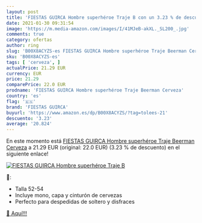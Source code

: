 ```yaml
---
layout: post
title: 'FIESTAS GUIRCA Hombre superhéroe Traje B con un 3.23 % de descuento'
date: 2021-01-30 09:31:54
image: 'https://m.media-amazon.com/images/I/41MJeB-akXL._SL200_.jpg'
comments: true
category: ofertas
author: ring
slug: 'B00X8ACYZS-es FIESTAS GUIRCA Hombre superhéroe Traje Beerman Cerveza'
sku: 'B00X8ACYZS-es'
tags: [ 'cerveza', ]
actualPrice: 21.29 EUR
currency: EUR
price: 21.29
comparePrice: 22.0 EUR
prodname: 'FIESTAS GUIRCA Hombre superhéroe Traje Beerman Cerveza'
country: 'es'
flag: '🇪🇸'
brand: 'FIESTAS GUIRCA'
buyurl: 'https://www.amazon.es/dp/B00X8ACYZS/?tag=tolees-21'
descuento: '3.23'
average: '20.824'
---
```


En este momento está [FIESTAS GUIRCA Hombre superhéroe Traje Beerman Cerveza](https://www.amazon.es/dp/B00X8ACYZS/?tag=tolees-21) a 21.29 EUR (original: 22.0 EUR) (3.23 %  de descuento) en el siguiente enlace!

[![FIESTAS GUIRCA Hombre superhéroe Traje B](https://m.media-amazon.com/images/I/41MJeB-akXL._SL200_.jpg)](https://www.amazon.es/dp/B00X8ACYZS/?tag=tolees-21)

🔎:

- Talla 52-54
- Incluye mono, capa y cinturón de cervezas
- Perfecto para despedidas de soltero y disfraces

[🛒 Aquí!!!](https://www.amazon.es/dp/B00X8ACYZS/?tag=tolees-21)
